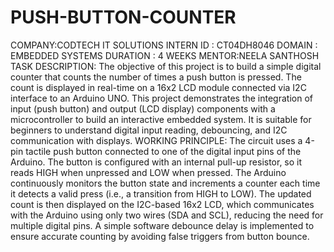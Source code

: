 # PUSH-BUTTON-COUNTER
COMPANY:CODTECH IT SOLUTIONS
INTERN ID : CT04DH8046
DOMAIN : EMBEDDED SYSTEMS
DURATION : 4 WEEKS
MENTOR:NEELA SANTHOSH
TASK DESCRIPTION:
The objective of this project is to build a simple digital counter that counts the number of times a push button is pressed. The count is displayed in real-time on a 16x2 LCD module connected via I2C interface to an Arduino UNO. This project demonstrates the integration of input (push button) and output (LCD display) components with a microcontroller to build an interactive embedded system. It is suitable for beginners to understand digital input reading, debouncing, and I2C communication with displays.
WORKING PRINCIPLE:
The circuit uses a 4-pin tactile push button connected to one of the digital input pins of the Arduino. The button is configured with an internal pull-up resistor, so it reads HIGH when unpressed and LOW when pressed. The Arduino continuously monitors the button state and increments a counter each time it detects a valid press (i.e., a transition from HIGH to LOW). The updated count is then displayed on the I2C-based 16x2 LCD, which communicates with the Arduino using only two wires (SDA and SCL), reducing the need for multiple digital pins. A simple software debounce delay is implemented to ensure accurate counting by avoiding false triggers from button bounce.
